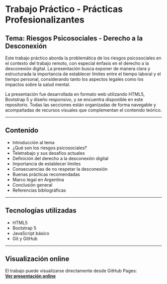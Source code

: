 # Trabajo Práctico - Prácticas Profesionalizantes

## Tema: Riesgos Psicosociales - Derecho a la Desconexión

Este trabajo práctico aborda la problemática de los riesgos psicosociales en el contexto del trabajo remoto, con especial énfasis en el derecho a la desconexión digital. La presentación busca exponer de manera clara y estructurada la importancia de establecer límites entre el tiempo laboral y el tiempo personal, considerando tanto los aspectos legales como los impactos sobre la salud mental.

La presentación fue desarrollada en formato web utilizando HTML5, Bootstrap 5 y diseño responsivo, y se encuentra disponible en este repositorio. Todas las secciones están organizadas de forma navegable y acompañadas de recursos visuales que complementan el contenido teórico.

---

## Contenido

- Introducción al tema
- ¿Qué son los riesgos psicosociales?
- Teletrabajo y sus desafíos actuales
- Definición del derecho a la desconexión digital
- Importancia de establecer límites
- Consecuencias de no respetar la desconexión
- Buenas prácticas recomendadas
- Marco legal en Argentina
- Conclusión general
- Referencias bibliográficas

---

## Tecnologías utilizadas

- HTML5
- Bootstrap 5
- JavaScript básico
- Git y GitHub

---

## Visualización online

El trabajo puede visualizarse directamente desde GitHub Pages:  
**[Ver presentación online](https://juanmanuelg1987.github.io/PP1-TP3-garcia-juan/)**



